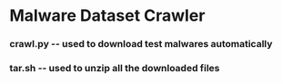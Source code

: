 # Malware Dataset Crawler
### crawl.py -- used to download test malwares automatically
### tar.sh -- used to unzip all the downloaded files
